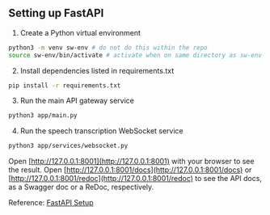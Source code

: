 ## Setting up FastAPI

1. Create a Python virtual environment

```bash
python3 -m venv sw-env # do not do this within the repo
source sw-env/bin/activate # activate when on same directory as sw-env
```

2. Install dependencies listed in requirements.txt
```bash
pip install -r requirements.txt
```

3. Run the main API gateway service
```bash
python3 app/main.py
```

4. Run the speech transcription WebSocket service
```bash
python3 app/services/websocket.py
```

Open [http://127.0.0.1:8001](http://127.0.0.1:8001) with your browser to see the result. Open [http://127.0.0.1:8001/docs](http://127.0.0.1:8001/docs) or [http://127.0.0.1:8001/redoc](http://127.0.0.1:8001/redoc) to see the API docs, as a Swagger doc or a ReDoc, respectively.

Reference: [FastAPI Setup](https://fastapi.tiangolo.com/tutorial/first-steps/)